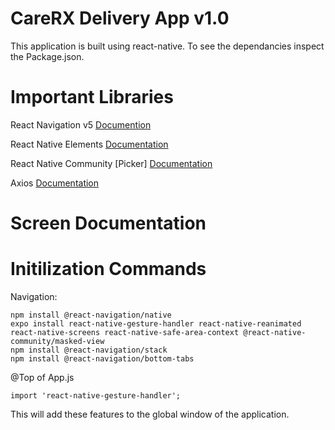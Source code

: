 # CareRX Delivery App v1.0
This application is built using react-native. To see the dependancies inspect the Package.json.


# Important Libraries
React Navigation v5
[Documention](https://reactnavigation.org/)

React Native Elements
[Documentation](https://react-native-elements.github.io/react-native-elements/)

React Native Community [Picker]
[Documentation](https://github.com/react-native-community/react-native-picker)

Axios
[Documentation](https://www.npmjs.com/package/axios)

# Screen Documentation


# Initilization Commands
Navigation:

```
npm install @react-navigation/native
expo install react-native-gesture-handler react-native-reanimated react-native-screens react-native-safe-area-context @react-native-community/masked-view
npm install @react-navigation/stack
npm install @react-navigation/bottom-tabs
```
@Top of App.js 
```
import 'react-native-gesture-handler';
```
This will add these features to the global window of the application.

